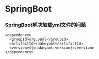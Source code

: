 # SpringBoot


### SpringBoot解决加载yml文件的问题
```
<dependency> 
  <groupId>org.yaml</groupId> 
  <artifactId>snakeyaml</artifactId> 
  <version>${snakeyaml.version}</version> 
</dependency> 
```

